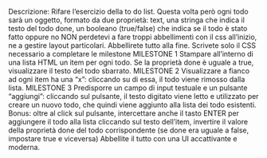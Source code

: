 Descrizione:
Rifare l’esercizio della to do list.
Questa volta però ogni todo sarà un oggetto, formato da due proprietà:
text, una stringa che indica il testo del todo
done, un booleano (true/false) che indica se il todo è stato fatto oppure no
NON perdetevi a fare troppi abbellimenti con il css all’inizio, ne a gestire layout particolari. Abbellirete tutto alla fine.
Scrivete solo il CSS necessario a completare le milestone
MILESTONE 1
Stampare all’interno di una lista HTML un item per ogni todo.
Se la proprietà done è uguale a true, visualizzare il testo del todo sbarrato.
MILESTONE 2
Visualizzare a fianco ad ogni item ha una “x”:
cliccando su di essa, il todo viene rimosso dalla lista.
MILESTONE 3
Predisporre un campo di input testuale e un pulsante “aggiungi”:
cliccando sul pulsante, il testo digitato viene letto e utilizzato per creare un nuovo todo, che quindi viene aggiunto alla lista dei todo esistenti.
Bonus:
oltre al click sul pulsante, intercettare anche il tasto ENTER per aggiungere il todo alla lista
cliccando sul testo dell’item, invertire il valore della proprietà done del todo corrispondente (se done era uguale a false, impostare true e viceversa)
Abbellite il tutto con una UI accattivante e moderna.